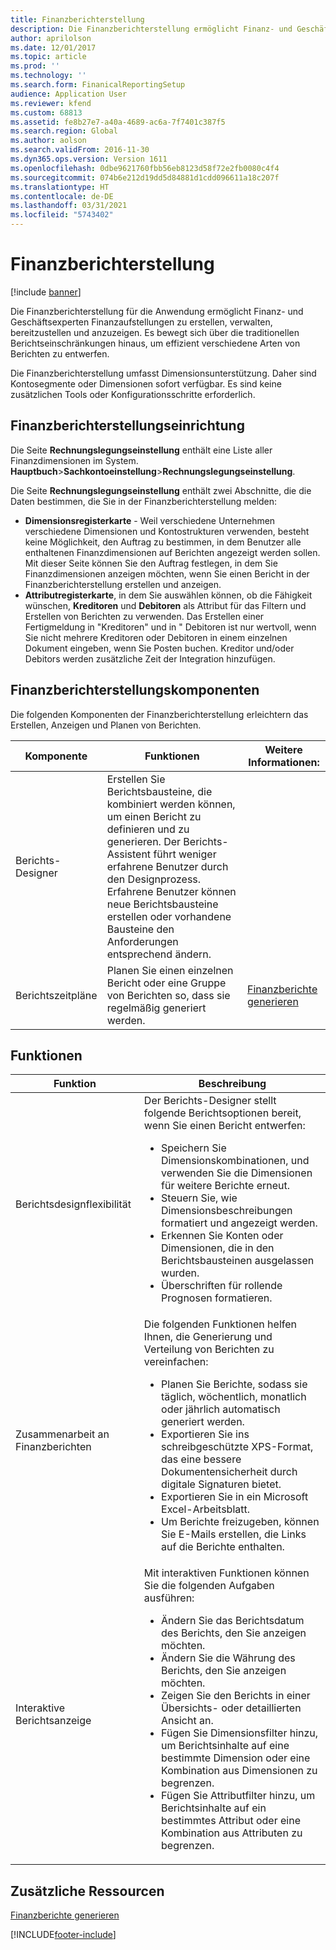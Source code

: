 ```yaml
---
title: Finanzberichterstellung
description: Die Finanzberichterstellung ermöglicht Finanz- und Geschäftsexperten Finanzaufstellungen zu erstellen, zu verwalten, bereitzustellen und anzuzeigen.
author: aprilolson
ms.date: 12/01/2017
ms.topic: article
ms.prod: ''
ms.technology: ''
ms.search.form: FinanicalReportingSetup
audience: Application User
ms.reviewer: kfend
ms.custom: 68813
ms.assetid: fe8b27e7-a40a-4689-ac6a-7f7401c387f5
ms.search.region: Global
ms.author: aolson
ms.search.validFrom: 2016-11-30
ms.dyn365.ops.version: Version 1611
ms.openlocfilehash: 0dbe9621760fbb56eb8123d58f72e2fb0080c4f4
ms.sourcegitcommit: 074b6e212d19dd5d84881d1cdd096611a18c207f
ms.translationtype: HT
ms.contentlocale: de-DE
ms.lasthandoff: 03/31/2021
ms.locfileid: "5743402"
---
```

# <a name="financial-reporting"></a>Finanzberichterstellung

[!include [banner](../includes/banner.md)]

Die Finanzberichterstellung für die Anwendung ermöglicht Finanz- und Geschäftsexperten Finanzaufstellungen zu erstellen, verwalten, bereitzustellen und anzuzeigen. Es bewegt sich über die traditionellen Berichtseinschränkungen hinaus, um effizient verschiedene Arten von Berichten zu entwerfen.

Die Finanzberichterstellung umfasst Dimensionsunterstützung. Daher sind Kontosegmente oder Dimensionen sofort verfügbar. Es sind keine zusätzlichen Tools oder Konfigurationsschritte erforderlich.

## <a name="financial-reporting-setup"></a>Finanzberichterstellungseinrichtung
Die Seite **Rechnungslegungseinstellung** enthält eine Liste aller Finanzdimensionen im System. **Hauptbuch**\>**Sachkontoeinstellung**\>**Rechnungslegungseinstellung**.

Die Seite **Rechnungslegungseinstellung** enthält zwei Abschnitte, die die Daten bestimmen, die Sie in der Finanzberichterstellung melden:

- **Dimensionsregisterkarte** - Weil verschiedene Unternehmen verschiedene Dimensionen und Kontostrukturen verwenden, besteht keine Möglichkeit, den Auftrag zu bestimmen, in dem Benutzer alle enthaltenen Finanzdimensionen auf Berichten angezeigt werden sollen. Mit dieser Seite können Sie den Auftrag festlegen, in dem Sie Finanzdimensionen anzeigen möchten, wenn Sie einen Bericht in der Finanzberichterstellung erstellen und anzeigen.
- **Attributregisterkarte**, in dem Sie auswählen können, ob die Fähigkeit wünschen, **Kreditoren** und **Debitoren** als Attribut für das Filtern und Erstellen von Berichten zu verwenden. Das Erstellen einer Fertigmeldung in "Kreditoren" und in " Debitoren ist nur wertvoll, wenn Sie nicht mehrere Kreditoren oder Debitoren in einem einzelnen Dokument eingeben, wenn Sie Posten buchen. Kreditor und/oder Debitors werden zusätzliche Zeit der Integration hinzufügen.

## <a name="financial-reporting-components"></a>Finanzberichterstellungskomponenten
Die folgenden Komponenten der Finanzberichterstellung erleichtern das Erstellen, Anzeigen und Planen von Berichten.

| Komponente        | Funktionen | Weitere Informationen: |
|------------------|-----------|------------------------|
| Berichts-Designer  | Erstellen Sie Berichtsbausteine, die kombiniert werden können, um einen Bericht zu definieren und zu generieren. Der Berichts-Assistent führt weniger erfahrene Benutzer durch den Designprozess. Erfahrene Benutzer können neue Berichtsbausteine erstellen oder vorhandene Bausteine den Anforderungen entsprechend ändern. | |
| Berichtszeitpläne | Planen Sie einen einzelnen Bericht oder eine Gruppe von Berichten so, dass sie regelmäßig generiert werden. | [Finanzberichte generieren](generate-financial-report.md) |

## <a name="features"></a>Funktionen
<table>
<thead>
<tr>
<th>Funktion</th>
<th>Beschreibung</th>
</tr>
</thead>
<tbody>
<tr>
<td>Berichtsdesignflexibilität</td>
<td>Der Berichts-Designer stellt folgende Berichtsoptionen bereit, wenn Sie einen Bericht entwerfen:
<ul>
<li>Speichern Sie Dimensionskombinationen, und verwenden Sie die Dimensionen für weitere Berichte erneut.</li>
<li>Steuern Sie, wie Dimensionsbeschreibungen formatiert und angezeigt werden.</li>
<li>Erkennen Sie Konten oder Dimensionen, die in den Berichtsbausteinen ausgelassen wurden.</li>
<li>Überschriften für rollende Prognosen formatieren.</li>
</ul>
</td>
</tr>
<tr>
<td>Zusammenarbeit an Finanzberichten</td>
<td>Die folgenden Funktionen helfen Ihnen, die Generierung und Verteilung von Berichten zu vereinfachen:
<ul>
<li>Planen Sie Berichte, sodass sie täglich, wöchentlich, monatlich oder jährlich automatisch generiert werden.</li>
<li>Exportieren Sie ins schreibgeschützte XPS-Format, das eine bessere Dokumentensicherheit durch digitale Signaturen bietet.</li>
<li>Exportieren Sie in ein Microsoft Excel-Arbeitsblatt.</li>
<li>Um Berichte freizugeben, können Sie E-Mails erstellen, die Links auf die Berichte enthalten.</li>
</ul>
</td>
</tr>
<tr>
<td>Interaktive Berichtsanzeige</td>
<td>Mit interaktiven Funktionen können Sie die folgenden Aufgaben ausführen:
<ul>
<li>Ändern Sie das Berichtsdatum des Berichts, den Sie anzeigen möchten.</li>
<li>Ändern Sie die Währung des Berichts, den Sie anzeigen möchten.</li>
<li>Zeigen Sie den Berichts in einer Übersichts- oder detaillierten Ansicht an.</li>
<li>Fügen Sie Dimensionsfilter hinzu, um Berichtsinhalte auf eine bestimmte Dimension oder eine Kombination aus Dimensionen zu begrenzen.</li>
<li>Fügen Sie Attributfilter hinzu, um Berichtsinhalte auf ein bestimmtes Attribut oder eine Kombination aus Attributen zu begrenzen.</li>
</ul>
</td>
</tr>
</tbody>
</table>

## <a name="additional-resources"></a>Zusätzliche Ressourcen
[Finanzberichte generieren](generate-financial-report.md)


[!INCLUDE[footer-include](../../../includes/footer-banner.md)]